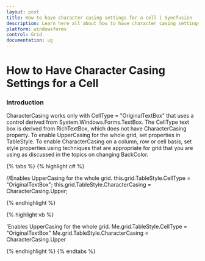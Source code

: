 ```yaml
---
layout: post
title: How to have character casing settings for a cell | Syncfusion
description: Learn here all about how to have character casing settings for a cell in Syncfusion Windows Forms GridControl and more.
platform: windowsforms
control: Grid
documentation: ug
---
```


# How to Have Character Casing Settings for a Cell

### Introduction

CharacterCasing works only with CellType = "OriginalTextBox" that uses a control derived from System.Windows.Forms.TextBox. The CellType text box is derived from RichTextBox, which does not have CharacterCasing property. To enable UpperCasing for the whole grid, set properties in TableStyle. To enable CharacterCasing on a column, row or cell basis, set style properties using techniques that are appropriate for grid that you are using as discussed in the topics on changing BackColor.

{% tabs %}
{% highlight c# %}

//Enables UpperCasing for the whole grid.
this.grid.TableStyle.CellType = "OriginalTextBox";
this.grid.TableStyle.CharacterCasing = CharacterCasing.Upper;

{% endhighlight %}

{% highlight vb %}

'Enables UpperCasing for the whole grid.
Me.grid.TableStyle.CellType = "OriginalTextBox"
Me.grid.TableStyle.CharacterCasing = CharacterCasing.Upper

{% endhighlight %}
{% endtabs %}
